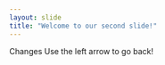 ```yaml
---
layout: slide
title: "Welcome to our second slide!"
---
```

Changes
Use the left arrow to go back!

